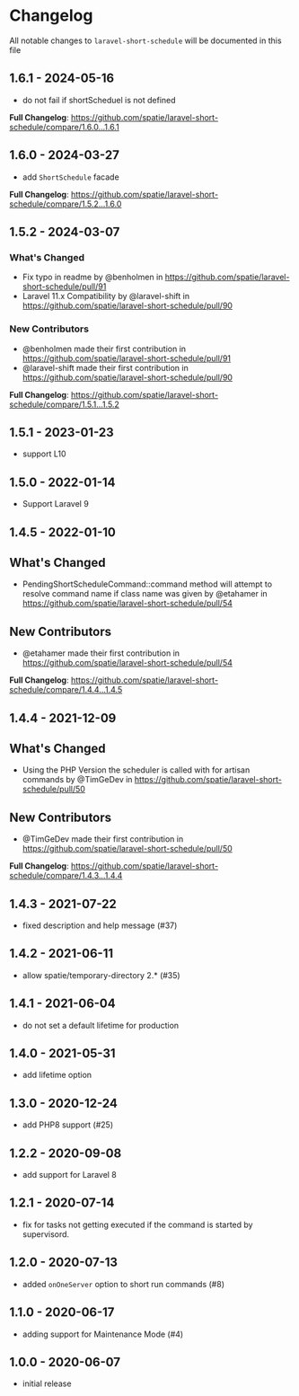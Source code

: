 # Changelog

All notable changes to `laravel-short-schedule` will be documented in this file

## 1.6.1 - 2024-05-16

- do not fail if shortScheduel is not defined

**Full Changelog**: https://github.com/spatie/laravel-short-schedule/compare/1.6.0...1.6.1

## 1.6.0 - 2024-03-27

- add `ShortSchedule` facade

**Full Changelog**: https://github.com/spatie/laravel-short-schedule/compare/1.5.2...1.6.0

## 1.5.2 - 2024-03-07

### What's Changed

* Fix typo in readme by @benholmen in https://github.com/spatie/laravel-short-schedule/pull/91
* Laravel 11.x Compatibility by @laravel-shift in https://github.com/spatie/laravel-short-schedule/pull/90

### New Contributors

* @benholmen made their first contribution in https://github.com/spatie/laravel-short-schedule/pull/91
* @laravel-shift made their first contribution in https://github.com/spatie/laravel-short-schedule/pull/90

**Full Changelog**: https://github.com/spatie/laravel-short-schedule/compare/1.5.1...1.5.2

## 1.5.1 - 2023-01-23

- support L10

## 1.5.0 - 2022-01-14

- Support Laravel 9

## 1.4.5 - 2022-01-10

## What's Changed

- PendingShortScheduleCommand::command method will attempt to resolve command name if class name was given by @etahamer in https://github.com/spatie/laravel-short-schedule/pull/54

## New Contributors

- @etahamer made their first contribution in https://github.com/spatie/laravel-short-schedule/pull/54

**Full Changelog**: https://github.com/spatie/laravel-short-schedule/compare/1.4.4...1.4.5

## 1.4.4 - 2021-12-09

## What's Changed

- Using the PHP Version the scheduler is called with for artisan commands by @TimGeDev in https://github.com/spatie/laravel-short-schedule/pull/50

## New Contributors

- @TimGeDev made their first contribution in https://github.com/spatie/laravel-short-schedule/pull/50

**Full Changelog**: https://github.com/spatie/laravel-short-schedule/compare/1.4.3...1.4.4

## 1.4.3 - 2021-07-22

- fixed description and help message (#37)

## 1.4.2 - 2021-06-11

- allow spatie/temporary-directory 2.* (#35)

## 1.4.1 - 2021-06-04

- do not set a default lifetime for production

## 1.4.0 - 2021-05-31

- add lifetime option

## 1.3.0 - 2020-12-24

- add PHP8 support (#25)

## 1.2.2 - 2020-09-08

- add support for Laravel 8

## 1.2.1 - 2020-07-14

- fix for tasks not getting executed if the command is started by supervisord.

## 1.2.0 - 2020-07-13

- added `onOneServer` option to short run commands (#8)

## 1.1.0 - 2020-06-17

- adding support for Maintenance Mode (#4)

## 1.0.0 - 2020-06-07

- initial release
